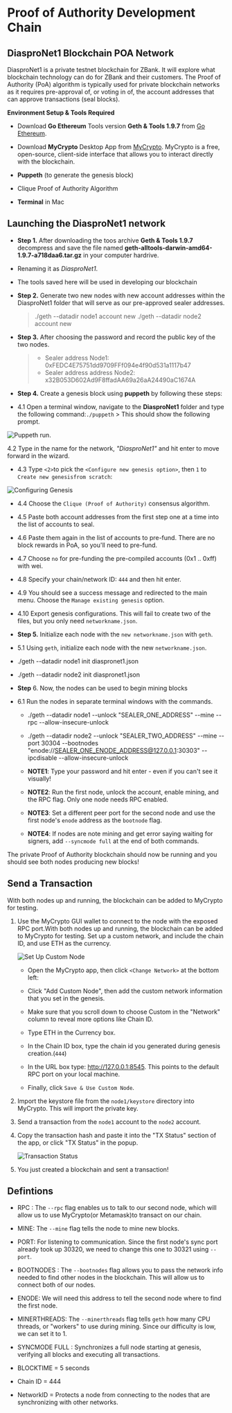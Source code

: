 # Proof of Authority Development Chain

## DiasproNet1 Blockchain POA Network

DiasproNet1 is a private testnet blockchain for ZBank. It will explore what blockchain technology can do for ZBank and their customers. The Proof of Authority (PoA) algorithm is typically used for private blockchain networks as it requires pre-approval of, or voting in of, the account addresses that can approve transactions (seal blocks).

**Environment Setup & Tools Required**
* Download **Go Ethereum** Tools version **Geth & Tools 1.9.7** from [Go Ethereum](https://geth.ethereum.org/downloads/).

* Download **MyCrypto** Desktop App from [MyCrypto](https://download.mycrypto.com/). MyCrypto is a free, open-source, client-side interface that allows you to interact directly with the blockchain.

* **Puppeth** (to generate the genesis block)

* Clique Proof of Authority Algorithm

* **Terminal** in Mac

## Launching the DiasproNet1 network

* **Step 1.** After downloading the toos archive **Geth & Tools 1.9.7** decompress and save the file named **geth-alltools-darwin-amd64-1.9.7-a718daa6.tar.gz** in your computer hardrive.

* Renaming it as *DiasproNet1*. 

* The tools saved here will be used in developing our blockchain

* **Step 2.** Generate two new nodes with new account addresses within the DiasproNet1 folder that will serve as our pre-approved sealer addresses. 

    > ./geth --datadir node1 account new
    > ./geth --datadir node2 account new

* **Step 3.** After choosing the password and record the public key of the two nodes.
    > * Sealer address Node1: 0xFEDC4E75751dd9709FFf094e4f90d531a1117b47
    > * Sealer address address Node2: x32B053D602Ad9F8ffadAA69a26aA24490aC1674A

* **Step 4.** Create a genesis block using **puppeth** by following these steps:

* 4.1   Open a terminal window, navigate to the **DiasproNet1** folder and type the following command:`./puppeth`
         > This should show the following prompt.
         
![Puppeth run](../screenshots/run_puppeth.png).
          
4.2   Type in the name for the network, *"DiasproNet1"* and hit enter to move forward in the wizard.

* 4.3   Type `<2>`to pick the `<Configure new genesis option>`, then `1` to `Create new genesisfrom scratch`:

![Configuring Genesis](../screenshots/configuring_genesis.png)

* 4.4   Choose the `Clique (Proof of Authority)` consensus algorithm.

* 4.5   Paste both account addresses from the first step one at a time into the list of accounts to seal.

* 4.6   Paste them again in the list of accounts to pre-fund. There are no block rewards in PoA, so you'll need to pre-fund.

* 4.7   Choose `no` for pre-funding the pre-compiled accounts (0x1 .. 0xff) with wei.

* 4.8   Specify your chain/network ID: `444` and then hit enter. 

* 4.9   You should see a success message and redirected to the main menu. Choose the `Manage existing genesis` option.

* 4.10  Export genesis configurations. This will fail to create two of the files, but you only need `networkname.json`.

* **Step 5.** Initialize each node with the `new networkname.json` with `geth`.

* 5.1   Using `geth`, initialize each node with the new `networkname.json`.
*   ./geth --datadir node1 init diaspronet1.json
*   ./geth --datadir node2 init diaspronet1.json

* **Step** 6. Now, the nodes can be used to begin mining blocks

* 6.1   Run the nodes in separate terminal windows with the commands.

    *   ./geth --datadir node1 --unlock "SEALER_ONE_ADDRESS" --mine --rpc --allow-insecure-unlock

    *   ./geth --datadir node2 --unlock "SEALER_TWO_ADDRESS" --mine --port 30304 --bootnodes "enode://SEALER_ONE_ENODE_ADDRESS@127.0.0.1:30303" --ipcdisable --allow-insecure-unlock

    * **NOTE1**: Type your password and hit enter - even if you can't see it visually!

    * **NOTE2**: Run the first node, unlock the account, enable mining, and the RPC flag. Only one node needs RPC enabled.

    * **NOTE3**: Set a different peer port for the second node and use the first node's `enode` address as the `bootnode` flag.

    * **NOTE4**: If nodes are note mining and get error saying waiting for signers, add `--syncmode full` at the end of both commands.

The private Proof of Authority blockchain should now be running  and you should see both nodes producing new blocks!

## Send a Transaction

With both nodes up and running, the blockchain can be added to MyCrypto for testing.

1.  Use the MyCrypto GUI wallet to connect to the node with the exposed RPC port.With both nodes up and running, the blockchain can be added to MyCrypto for testing. Set up a custom network, and include the chain ID, and use ETH as the currency.

    ![Set Up Custom Node](https://github.com/machkev/blockchain-proof-of-authority-development/tree/main/screenshots/setting_up_custome_node.png)
        
    *   Open the MyCrypto app, then click `<Change Network>` at the bottom left:

    *   Click "Add Custom Node", then add the custom network information that you set in the genesis.

    *   Make sure that you scroll down to choose Custom in the "Network" column to reveal more  options like Chain ID.

    *   Type ETH in the Currency box.

    *   In the Chain ID box, type the chain id you generated during genesis creation.(`444`)

    *   In the URL box type: http://127.0.0.1:8545.  This points to the default RPC port on your local machine.

    *   Finally, click `Save & Use Custom Node`.

2.  Import the keystore file from the `node1/keystore` directory into MyCrypto. This will import the private key.

3.  Send a transaction from the `node1` account to the `node2` account.

4.  Copy the transaction hash and paste it into the "TX Status" section of the app, or click "TX Status" in the popup.

    ![Transaction Status](https://github.com/machkev/blockchain-proof-of-authority-development/tree/main/screenshots/tx_status.png)

5.  You just created a blockchain and sent a transaction!

## Defintions ##
 
   * RPC :   The `--rpc` flag enables us to talk to our second node, which will allow us to use MyCrypto(or Metamask)to transact on our chain.

   * MINE:   The `--mine` flag tells the node to mine new blocks.

   * PORT:   For listening to communication. Since the first node's sync port already took up 30320, we need to change this one to 30321 using `--port`.

   * BOOTNODES : The `--bootnodes` flag allows you to pass the network info needed to find other nodes in the blockchain. This will allow us to connect both of our nodes.

   * ENODE:  We will need this address to tell the second node where to find the first node.

   * MINERTHREADS:   The `--minerthreads` flag tells `geth` how many CPU threads, or "workers" to use during mining. Since our difficulty is low, we can set it to 1.

   * SYNCMODE FULL : Synchronizes a full node starting at genesis, verifying all blocks and executing all transactions.

   * BLOCKTIME = 5 seconds

   * Chain ID = 444

   * NetworkID = Protects a node from connecting to the nodes that are synchronizing with other networks. 


















 





























